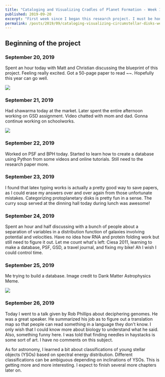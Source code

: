 ```yaml
---
title: "Cataloging and Visualizing Cradles of Planet Formation - Week 1"
published: 2019-09-20
excerpt: "First week since I began this research project. I must be honest that I didn't work much on it. Most of my days were spent on schoolworks and reading books and papers. Time is of the essence but I feel like I've run out of it already. "
permalink: /posts/2019/09/cataloging-visualizing-circumstellar-disks-week1
---
```


## Beginning of the project
### September 20, 2019

Spent an hour today with Matt and Christian discussing the blueprint of this project. Feeling really excited. Got a 50-page paper to read ~~. Hopefully this year can go well. 

![](https://raw.githubusercontent.com/rywjhzd/rywjhzd.github.io/master/images/blog/2019-09-20.jpg)


### September 21, 2019

Had shawarma today at the market. Later spent the entire afternoon working on GSD assignment. Video chatted with mom and dad. Gonna continue working on schoolworks. 

![](https://raw.githubusercontent.com/rywjhzd/rywjhzd.github.io/master/images/blog/2019-09-21.jpg)


### September 22, 2019

Worked on PSF and BPH today. Started to learn how to create a database using Python from some videos and online tutorials. Still need to the research paper more. 


### September 23, 2019

I found that latex typing works is actually a pretty good way to save papers, as I could erase my answers over and over again from those unfortunate mistakes. Categorizing protoplanetary disks is pretty fun in a sense. The curry soup served at the dinning hall today during lunch was awesome! 


### September 24, 2019

Spent an hour and half discussing with a bunch of people about a separation of variables in a distribution function of galaxies involving potential and velocities. Have no idea how RNA and protein folding work but still need to figure it out. Let me count what's left: Ciesa 2011, learning to make a database, PSF, GSD, a travel journal, and fixing my bike! Ah I wish I could control time.


### September 25, 2019

Me trying to build a database. Image credit to Dank Matter Astrophysics Meme. 

![](https://raw.githubusercontent.com/rywjhzd/rywjhzd.github.io/master/images/blog/2019-09-25.jpg)


### September 26, 2019

Today I went to a talk given by Rob Phillips about deciphering genomes. He was a great speaker. He summarized his job as to figure out a translation map so that people can read something in a language they don't know. I only wish that I could know more about biology to understand what he said. Also, something funny here. I was told that finding needles in haystacks is some sort of art. I have no comments on this subject. 

As for astronomy, I learned a bit about classifications of young stellar objects (YSOs) based on spectral energy distribution. Different classifications can be ambiguous depending on inclinations of YSOs. This is getting more and more interesting. I expect to finish several more chapters later on. 
